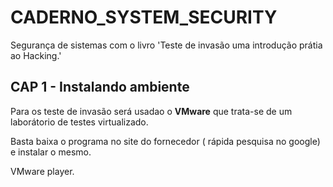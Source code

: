 # CADERNO_SYSTEM_SECURITY
Segurança de sistemas com o livro 'Teste de invasão uma introdução prátia ao Hacking.'
## CAP 1 - Instalando ambiente

Para os teste de invasão será usadao o **VMware** que trata-se de um laborátorio de testes virtualizado.

Basta baixa o programa no site do fornecedor ( rápida pesquisa no google) e instalar o mesmo.

VMware player.

